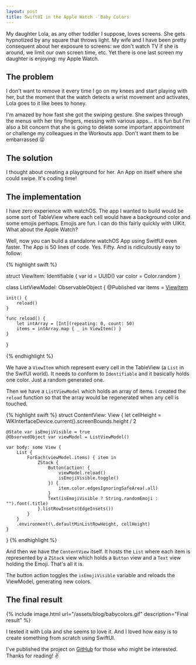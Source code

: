 ```yaml
---
layout: post
title: SwiftUI in the Apple Watch - Baby Colors
---
```


My daughter Lola, as any other toddler I suppose, loves screens. She gets hypnotized by any square that throws light.
My wife and I have been pretty consequent about her exposure to screens: we don't watch TV if she is around, we limit our own screen time, etc.
Yet there is one last screen my daughter is enjoying: my Apple Watch.

## The problem

I don't want to remove it every time I go on my knees and start playing with her, but the moment that the watch detects a wrist movement and activates, Lola goes to it like bees to honey.

I'm amazed by how fast she got the swiping gesture. She swipes through the menus with her tiny fingers, messing with various apps... it is fun but I'm also a bit concern that she is going to delete some important appointment or challenge my colleagues in the Workouts app. Don't want them to be embarrassed 😜

## The solution

I thought about creating a playground for her. An App on itself where she could swipe. It's coding time!

## The implementation

I have zero experience with watchOS. The app I wanted to build would be some sort of TableView where each cell would have a background color and some emojis perhaps. Emojis are fun. I can do this fairly quickly with UIKit. What about the Apple Watch?

Well, now you can build a standalone watchOS App using SwitfUI even faster. The App is 50 lines of code. Yes. Fifty. And is ridiculously easy to follow:

{% highlight swift %}

struct ViewItem: Identifiable {
    var id = UUID()
    var color = Color.random
}

class ListViewModel: ObservableObject {
    @Published var items = [ViewItem]()

    init() {
        reload()
    }

    func reload() {
        let intArray = [Int](repeating: 0, count: 50)
        items = intArray.map { _ in ViewItem() }
    }
}

{% endhighlight %}

We have a `ViewItem` which represent every cell in the TableView (a `List` in the SwifUI world). It needs to conform to `Identifiable` and it basically holds one color. Just a random generated one.

Then we have a `ListViewModel` which holds an array of items. I created the `reload` function so that the array would be regenerated when any cell is touched. 

{% highlight swift %}
struct ContentView: View {
    let cellHeight = WKInterfaceDevice.current().screenBounds.height / 2
    
    @State var isEmojiVisible = true
    @ObservedObject var viewModel = ListViewModel()

    var body: some View {
        List {
            ForEach(viewModel.items) { item in
                ZStack {
                    Button(action: {
                        viewModel.reload()
                        isEmojiVisible.toggle()
                    }) {
                        item.color.edgesIgnoringSafeArea(.all)
                    }
                    Text(isEmojiVisible ? String.randomEmoji : "").font(.title)
                }.listRowInsets(EdgeInsets())
            }
        }
        .environment(\.defaultMinListRowHeight, cellHeight)
    }
}
{% endhighlight %}

And then we have the `ContentView` itself. It hosts the `List` where each item is represented by a `ZStack` view which holds a `Button` view and a `Text` view holding the Emoji. That's all it is.

The button action toggles the `isEmojiVisible` variable and reloads the ViewModel, generating new colors.

## The final result
{% include image.html url="/assets/blog/babycolors.gif" description="Final result" %}

I tested it with Lola and she seems to love it. And I loved how easy is to create something from scratch using SwiftUI.

I've published the project on [GitHub](https://github.com/gmoraleda/BabyColors) for those who might be interested. Thanks for reading! ✌️